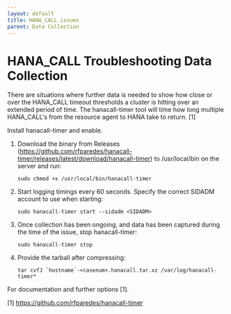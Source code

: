 ```yaml
---
layout: default
title: HANA_CALL issues 
parent: Data Collection
---
```


# HANA_CALL Troubleshooting Data Collection

There are situations where further data is needed to show how close or over the HANA_CALL timeout thresholds a cluster is hitting over an extended period of time. The hanacall-timer tool will time how long multiple HANA_CALL's from the resource agent to HANA take to return. [1]

Install hanacall-timer and enable.

1. Download the binary from Releases (<https://github.com/rfparedes/hanacall-timer/releases/latest/download/hanacall-timer>) to /usr/local/bin on the server and run:

    `sudo chmod +x /usr/local/bin/hanacall-timer`

2. Start logging timings every 60 seconds. Specify the correct SIDADM account to use when starting:

    `sudo hanacall-timer start --sidadm <SIDADM>`

3. Once collection has been ongoing, and data has been captured during the time of the issue, stop hanacall-timer:

    `sudo hanacall-timer stop`

4. Provide the tarball after compressing:

    ``tar cvfJ `hostname`-<casenum>.hanacall.tar.xz /var/log/hanacall-timer*``

For documentation and further options [1].

[1] <https://github.com/rfparedes/hanacall-timer>